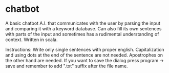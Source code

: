 # chatbot
A basic chatbot A.I. that communicates with the user by parsing the input and comparing it with a keyword database. Can also fill
its own sentences with parts of the input and sometimes has a rudimental understanding of context. Written in scala.

Instructions:
Write only single sentences with proper english. Capitalization and using dots at the end of the sentence are not needed.
Apostrophes on the other hand are needed.
If you want to save the dialog press program -> save and remember to add ".txt" suffix after the file name.

